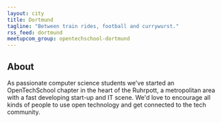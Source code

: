 ```yaml
---
layout: city
title: Dortmund
tagline: "Between train rides, football and currywurst."
rss_feed: dortmund
meetupcom_group: opentechschool-dortmund
---
```


## About

As passionate computer science students we've started an OpenTechSchool
chapter in the heart of the Ruhrpott, a metropolitan area with a fast
developing start-up and IT scene.
We'd love to encourage all kinds of people to use open technology
and get connected to the tech community.
